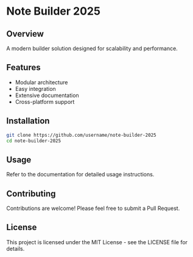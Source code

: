 # Note Builder 2025

## Overview
A modern builder solution designed for scalability and performance.

## Features
- Modular architecture
- Easy integration
- Extensive documentation
- Cross-platform support

## Installation
```bash
git clone https://github.com/username/note-builder-2025
cd note-builder-2025
```

## Usage
Refer to the documentation for detailed usage instructions.

## Contributing
Contributions are welcome! Please feel free to submit a Pull Request.

## License
This project is licensed under the MIT License - see the LICENSE file for details.